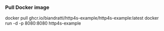 ### Pull Docker image

docker pull ghcr.io/biandratti/http4s-example/http4s-example:latest
docker run -d -p 8080:8080 http4s-example